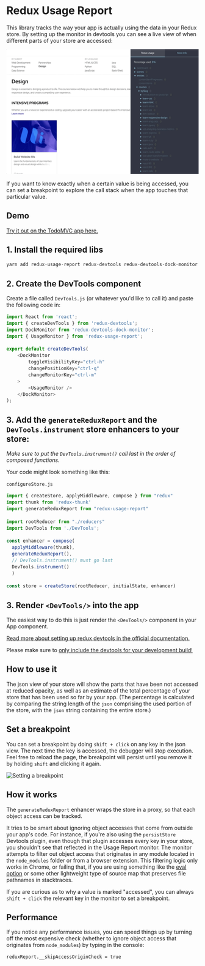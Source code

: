 # Redux Usage Report

This library tracks the way your app is actually using the data in your Redux store. By setting up the monitor in devtools you can see a live view of when different parts of your store are accessed:

![Redux usage monitor in action](./images/redux-usage.gif)

If you want to know exactly when a certain value is being accessed, you can set a breakpoint to explore the call stack when the app touches that particular value.

## Demo
[Try it out on the TodoMVC app here.](https://elite-orange.surge.sh/?debug_session=test)

## 1. Install the required libs

```js
yarn add redux-usage-report redux-devtools redux-devtools-dock-monitor
```

## 2. Create the DevTools component

Create a file called `DevTools.js` (or whatever you'd like to call it) and paste the following code in:
```js
import React from 'react';
import { createDevTools } from 'redux-devtools';
import DockMonitor from 'redux-devtools-dock-monitor';
import { UsageMonitor } from 'redux-usage-report';

export default createDevTools(
	<DockMonitor
		toggleVisibilityKey="ctrl-h"
		changePositionKey="ctrl-q"
		changeMonitorKey="ctrl-m"
	>
		<UsageMonitor />
	</DockMonitor>
);
```

## 3. Add the `generateReduxReport` and the `DevTools.instrument` store enhancers to your store:

*Make sure to put the `DevTools.instrument()` call last in the order of composed functions.*

Your code might look something like this:

`configureStore.js`
```js
import { createStore, applyMiddleware, compose } from "redux"
import thunk from 'redux-thunk'
import generateReduxReport from "redux-usage-report"

import rootReducer from "./reducers"
import DevTools from './DevTools';

const enhancer = compose(
  applyMiddleware(thunk),
  generateReduxReport(),
  // DevTools.instrument() must go last
  DevTools.instrument()
  )

const store = createStore(rootReducer, initialState, enhancer)
```

## 3. Render `<DevTools/>` into the app

The easiest way to do this is just render the `<DevTools/>` component in your App component.

[Read more about setting up redux devtools in the official documentation.](https://github.com/gaearon/redux-devtools/blob/master/docs/Walkthrough.md)

Please make sure to [only include the devtools for your development build!](https://github.com/gaearon/redux-devtools/blob/master/docs/Walkthrough.md#exclude-devtools-from-production-builds)

## How to use it

The json view of your store will show the parts that have been not accessed at reduced opacity, as well as an estimate of the total percentage of your store that has been used so far by your app. (The percentage is calculated by comparing the string length of the `json` comprising the used portion of the store, with the `json` string containing the entire store.)

## Set a breakpoint

You can set a breakpoint by doing `shift + click` on any key in the json view. The next time the key is accessed, the debugger will stop execution. Feel free to reload the page, the breakpoint will persist until you remove it by holding `shift` and clicking it again.

![Setting a breakpoint](./images/breakpoint.gif)

## How it works

The `generateReduxReport` enhancer wraps the store in a proxy, so that each object access can be tracked.

It tries to be smart about ignoring object accesses that come from outside your app's code. For instance, if you're also using the `persistStore` Devtools plugin, even though that plugin accesses every key in your store, you shouldn't see that reflected in the Usage Report monitor. The monitor attempts to filter out object access that originates in any module located in the `node_modules` folder or from a browser extension. This filtering logic only works in Chrome, or failing that, if you are using something like the [eval option](https://webpack.js.org/configuration/devtool/#development) or some other lightweight type of source map that preserves file pathnames in stacktraces.

If you are curious as to why a value is marked "accessed", you can always `shift + click` the relevant key in the monitor to set a breakpoint.

## Performance
If you notice any performance issues, you can speed things up by turning off the most expensive check (whether to ignore object access that originates from `node_modules`) by typing in the console:
 ```
 reduxReport.__skipAccessOriginCheck = true
 ```
